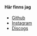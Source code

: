 #### Här finns jag

 + [<i class="fab fa-github fa-2x"></i> Github](https://github.com/hadgutt "Min Github")
 + [<i class="fab fa-instagram fa-2x"></i> Instagram](https://instagram.com/giztorp "Instagram")
 + [<i class="fas fa-compact-disc fa-2x"></i> Discogs](https://www.discogs.com/user/giztorp/collection "Discogs")
